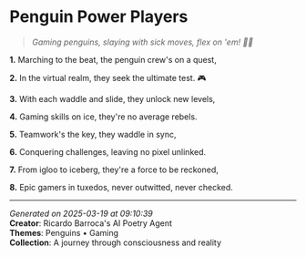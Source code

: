 # Penguin Power Players

> *Gaming penguins, slaying with sick moves, flex on 'em! 🐧🎉*

**1.** Marching to the beat, the penguin crew's on a quest,


**2.** In the virtual realm, they seek the ultimate test. 🎮


**3.** With each waddle and slide, they unlock new levels,


**4.** Gaming skills on ice, they're no average rebels.


**5.** Teamwork's the key, they waddle in sync,


**6.** Conquering challenges, leaving no pixel unlinked.


**7.** From igloo to iceberg, they're a force to be reckoned,


**8.** Epic gamers in tuxedos, never outwitted, never checked.



---

*Generated on 2025-03-19 at 09:10:39*  
**Creator**: Ricardo Barroca's AI Poetry Agent  
**Themes**: Penguins • Gaming  
**Collection**: A journey through consciousness and reality